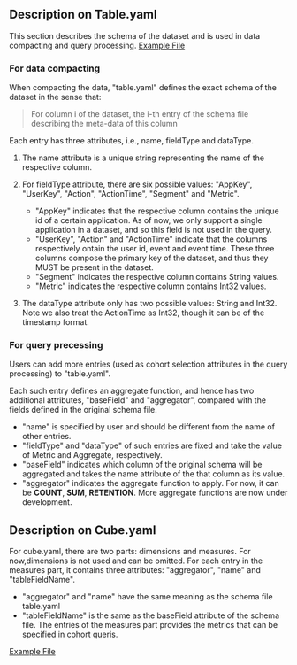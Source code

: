 ## Description on Table.yaml

This section describes the schema of the dataset and is used in data compacting
and query processing. [Example File](/example-data/example-table.yaml)

### For data compacting 
When compacting the data, "table.yaml" defines the exact schema of the
dataset in the sense that:

> For column i of the dataset, the i-th 
entry of the schema file describing the meta-data of this column 

Each entry has three attributes, i.e., name, fieldType and dataType. 

1. The name attribute is a unique string representing the name of the respective column. 
2. For fieldType attribute, there are six possible values: "AppKey", "UserKey",
"Action", "ActionTime", "Segment" and "Metric". 

	* "AppKey" indicates that the
respective column contains the unique id of a certain application. As of now,
we only support a single application in a dataset, and so this field is not
used in the query.
	* "UserKey", "Action" and "ActionTime" indicate that the
columns respectively ontain the user id, event and event time. These three
columns compose the primary key of the dataset, and thus they MUST be present
in the dataset. 
	* "Segment" indicates the respective column contains String
values.
	* "Metric" indicates the respective column contains Int32 values.

3. The dataType attribute only has two possible values: String and Int32. 
Note we also treat the ActionTime as Int32, though it can be of the timestamp format.

### For query precessing
Users can add more entries 
(used as cohort selection attributes in the query processing) 
to "table.yaml". 

Each such entry defines an aggregate function, and hence has two additional attributes, "baseField" and "aggregator",
compared with the fields defined in the original schema file. 

* "name" is specified by user and should be different from the name of other entries. 
* "fieldType" and "dataType" of such entries are fixed and
take the value of Metric and Aggregate, respectively.
* "baseField" indicates which column of the original schema will be aggregated and takes the name attribute of the that column as its value. 
* "aggregator" indicates the aggregate function to apply. 
For now, it can be **COUNT**, **SUM**, **RETENTION**. More
aggregate functions are now under development.


## Description on Cube.yaml
For cube.yaml, there are two parts: dimensions and measures. 
For now,dimensions is not used and can be omitted. 
For each entry in the measures part, it contains three attributes: "aggregator", "name" and "tableFieldName". 

* "aggregator" and "name" have the same meaning as the schema file
table.yaml
* "tableFieldName" is the same as the baseField attribute
of the schema file. The entries of the measures part provides the metrics that
can be specified in cohort queris. 

[Example File](/example-data/example-cube.yaml)
